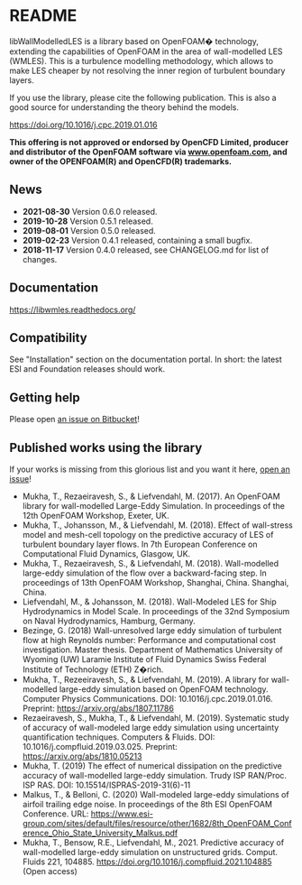# README #

libWallModelledLES is a library based on OpenFOAM� technology, extending the capabilities of OpenFOAM in the area of
wall-modelled LES (WMLES).
This is a turbulence modelling methodology, which allows to make LES cheaper by not resolving the inner region of
turbulent boundary layers.

If you use the library, please cite the following publication. This is also a good source for understanding the theory
behind the models.

https://doi.org/10.1016/j.cpc.2019.01.016

**This offering is not approved or endorsed by OpenCFD Limited, producer and distributor of the OpenFOAM software via www.openfoam.com, and owner of the OPENFOAM(R) and OpenCFD(R) trademarks.**

## News ##

- **2021-08-30** Version 0.6.0 released.
- **2019-10-28** Version 0.5.1 released.
- **2019-08-01** Version 0.5.0 released.
- **2019-02-23** Version 0.4.1 released, containing a small bugfix.
- **2018-11-17** Version 0.4.0 released, see CHANGELOG.md for list of changes.

## Documentation
https://libwmles.readthedocs.org/

## Compatibility ##

See "Installation" section on the documentation portal. In short: the latest ESI and Foundation releases should work.

## Getting help

Please open [an issue on Bitbucket](https://bitbucket.org/lesituu/libwallmodelledles/issues?status=new&status=open)!

## Published works using the library
If your works is missing from this glorious list and you want it here, [open an issue](https://bitbucket.org/lesituu/libwallmodelledles/issues?status=new&status=open)!


- Mukha, T., Rezaeiravesh, S., & Liefvendahl, M. (2017). An OpenFOAM library for wall-modelled Large-Eddy Simulation. In proceedings of the 12th OpenFOAM Workshop, Exeter, UK.
- Mukha, T., Johansson, M., & Liefvendahl, M. (2018). Effect of wall-stress model and mesh-cell topology on the predictive accuracy of LES of turbulent boundary layer flows.
  In 7th European Conference on Computational Fluid Dynamics, Glasgow, UK.
- Mukha, T., Rezaeiravesh, S., & Liefvendahl, M. (2018). Wall-modelled large-eddy simulation of the flow over a backward-facing step. In proceedings of 13th OpenFOAM Workshop, Shanghai, China. Shanghai, China.
- Liefvendahl, M., & Johansson, M. (2018). Wall-Modeled LES for Ship Hydrodynamics in Model Scale. In proceedings of the 32nd Symposium on Naval Hydrodynamics, Hamburg, Germany.
- Bezinge, G. (2018) Wall-unresolved large eddy simulation of turbulent flow at high Reynolds number: Performance and computational cost investigation. Master thesis.
  Department of Mathematics University of Wyoming (UW) Laramie Institute of Fluid Dynamics Swiss Federal Institute of Technology (ETH) Z�rich.
- Mukha, T., Rezeeiravesh, S., & Liefvendahl, M. (2019). A library for wall-modelled large-eddy simulation based on OpenFOAM technology. Computer Physics Communications. DOI: 10.1016/j.cpc.2019.01.016. Preprint: https://arxiv.org/abs/1807.11786
- Rezaeiravesh, S., Mukha, T., & Liefvendahl, M. (2019). Systematic study of accuracy of wall-modeled large eddy simulation using uncertainty quantification techniques. Computers & Fluids. DOI: 10.1016/j.compfluid.2019.03.025. Preprint: https://arxiv.org/abs/1810.05213
- Mukha, T. (2019) The effect of numerical dissipation on the predictive accuracy of wall-modelled large-eddy simulation. Trudy ISP RAN/Proc. ISP RAS. DOI: 10.15514/ISPRAS-2019-31(6)-11
- Malkus, T., &  Belloni, C. (2020) Wall-modeled large-eddy simulations of airfoil trailing edge noise. In proceedings of the 8th ESI OpenFOAM Conference. URL: https://www.esi-group.com/sites/default/files/resource/other/1682/8th_OpenFOAM_Conference_Ohio_State_University_Malkus.pdf
- Mukha, T., Bensow, R.E., Liefvendahl, M., 2021. Predictive accuracy of wall-modelled large-eddy simulation on unstructured grids. Comput. Fluids 221, 104885. https://doi.org/10.1016/j.compfluid.2021.104885 (Open access)